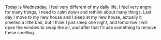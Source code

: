 Today is Wednesday, I feel very different of my daily life, I feel very angry for many things, I need to calm down and rethink about many things. Last day I move to my new house and I sleep at my new house, actually it smelled a little bad, but I think I just sleep one night, and tomorrow I will open the window to swap the air, and after that I'll use something to remove these smelling.
